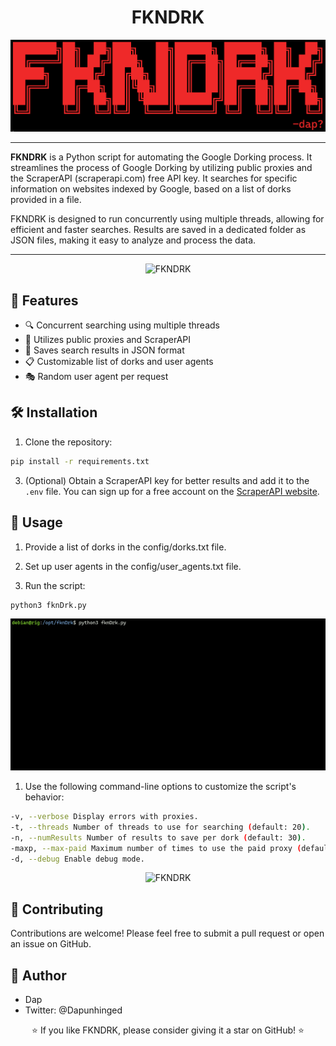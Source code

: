 <div align="center">

# FKNDRK

![FKNDRK](resources/fkndrk_banner.png)

</div>

---

**FKNDRK** is a Python script for automating the Google Dorking process. It streamlines the process of Google Dorking by utilizing public proxies and the ScraperAPI (scraperapi.com) free API key. It searches for specific information on websites indexed by Google, based on a list of dorks provided in a file. 

FKNDRK is designed to run concurrently using multiple threads, allowing for efficient and faster searches. Results are saved in a dedicated folder as JSON files, making it easy to analyze and process the data.

---

<div align="center">

![FKNDRK](resources/fkndrk3.gif)

</div>

## 🚀 Features

- 🔍 Concurrent searching using multiple threads
- 📡 Utilizes public proxies and ScraperAPI
- 📁 Saves search results in JSON format
- 📋 Customizable list of dorks and user agents
- 🎭 Random user agent per request

## 🛠️ Installation

1. Clone the repository:

```bash
pip install -r requirements.txt
```

3. (Optional) Obtain a ScraperAPI key for better results and add it to the `.env` file. You can sign up for a free account on the [ScraperAPI website](https://www.scraperapi.com/).

## 📖 Usage

1. Provide a list of dorks in the config/dorks.txt file.

2. Set up user agents in the config/user_agents.txt file.

3. Run the script:

```bash
python3 fknDrk.py
```
<div align="center">

![FKNDRK](resources/fkndrk1.gif)
</div>


1. Use the following command-line options to customize the script's behavior:

```bash
-v, --verbose Display errors with proxies.
-t, --threads Number of threads to use for searching (default: 20).
-n, --numResults Number of results to save per dork (default: 30).
-maxp, --max-paid Maximum number of times to use the paid proxy (default: 0).
-d, --debug Enable debug mode.
```
<div align="center">

![FKNDRK](resources/fkndrk2.gif)

</div>

## 🤝 Contributing

Contributions are welcome! Please feel free to submit a pull request or open an issue on GitHub.

## 👤 Author

  - Dap  
  - Twitter: @Dapunhinged

<div align="center">

⭐️ If you like FKNDRK, please consider giving it a star on GitHub! ⭐️
</div>

